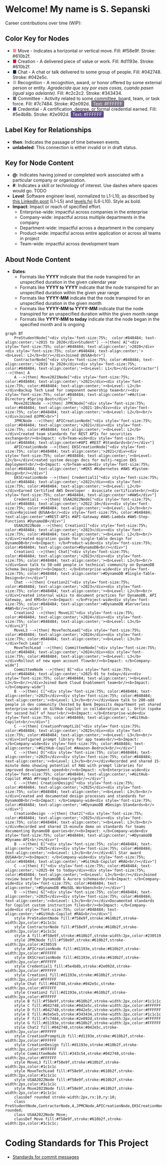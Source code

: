 # Welcome! My name is S. Sepanski

Career contributions over time (WIP):

## Color Key for Nodes

- <span style="color:#f58e9f;">&#9632;</span> Move - Indicates a horizontal or vertical move. Fill: #f58e9f. Stroke: #610b2f.
- <span style="color:#d1193e;">&#9632;</span> Creation - A delivered piece of value or work. Fill: #d1193e. Stroke: #610b2f.
- <span style="color:#042748;">&#9632;</span> Chat - A chat or talk delivered to some group of people. Fill: #042748. Stroke: #042e5c.
- <span style="color:#c2c2c2;">&#9632;</span> Recognition - A recognition, award, or honor offered by some external person or entity. <i>Agradecida que soy por esas cosas, cuando pasen (igual sigo adelante)</i>. Fill: #c2c2c2. Stroke: #343434.
- <span style="color:#7c7484;">&#9632;</span> Committee - Activity related to some committee, board, team, or task force. Fill: #7c7484. Stroke: #2e092d. <span style="color:#FFFFFF; background:#7c7484; padding:2px 6px; border-radius:3px;">Text: #FFFFFF</span>
- <span style="color:#5e4b8b;">&#9632;</span> Credential - A certification, degree, or formal credential earned. Fill: #5e4b8b. Stroke: #2e092d. <span style="color:#FFFFFF; background:#5e4b8b; padding:2px 6px; border-radius:3px;">Text: #FFFFFF</span>

## Label Key for Relationships

- **then**: Indicates the passage of time between events.
- **unlabeled**: This connection is either invalid or in draft status.

## Key for Node Content

- **@**: Indicates having joined or completed work associated with a particular company or organization.
- **#**: Indicates a skill or technology of interest. Use dashes where spaces would go. TODO
- **Level**: Software engineer level, normalized to L1-L10, as described by [this LinkedIn post](https://www.linkedin.com/pulse/understanding-software-engineer-levels-from-entry-level-senior-pke9c/) (L1-L5) and [levels.fyi](https://www.levels.fyi/blog/swe-level-framework.html) (L6-L10). Style as bold.
- **Impact**: Impact or reach of specified effort.
  - Enterprise-wide: impactful across companies in the enterprise
  - Company-wide: impactful across multiple departments in the company
  - Department-wide: impactful across a department in the company
  - Product-wide: impactful across entire application or across all teams in project
  - Team-wide: impactful across development team

## About Node Content

- **Dates**:
  - Formats like **YYYY** indicate that the node transpired for an unspecified duration in the given calendar year
  - Formats like **YYYY to YYYY** indicate that the node transpired for an unspecified duration within the given year range
  - Formats like **YYYY-MM** indicate that the node transpired for an unspecified duration in the given month
  - Formats like **YYYY-MM to YYYY-MM** indicate that the node transpired for an unspecified duration within the given month range
  - Formats like **YYYY-MM to today** indicate that the node began in the specified month and is ongoing

```mermaid
graph BT
    PreStudentNode["<div style='font-size:75%;  color:#848484; text-align:center;'>2015 to 2020</div>Student"] -->|then| A["<div style='font-size:75%; color:#848484; text-align:center;'>2020</div><div style='font-size:75%; color:#848484; text-align:center;'><b>Level: L2</b><br/></div>Joined @USAA<br>"]
    ContractorNode["<div style='font-size:75%; color:#848484; text-align:center;'>2019 to 2020</div><div style='font-size:75%; color:#848484; text-align:center;'><b>Level: L1</b></div>Contractor"] -->|then| A
    A -->|then| Move2021Node["<div style='font-size:75%; color:#848484; text-align:center;'>2021</div><div style='font-size:75%; color:#848484; text-align:center;'><b>Level: L2</b></div>Backup Tech Lead for component ownership team<br/><div style='font-size:75%; color:#848484; text-align:center'>#Active-Directory #Spring-Boot</div>"]
    Move2021Node -->|then| JPMCNode["<div style='font-size:75%; color:#848484; text-align:center;'>2021-10</div><div style='font-size:75%; color:#848484; text-align:center;'><b>Level: L2</b><br/></div>Joined @JPMC<br>"]
    JPMCNode -->|then| APICreationNode["<div style='font-size:75%; color:#848484; text-align:center;'>2021</div><div style='font-size:75%; color:#848484; text-align:center;'><b>Level: L2</b></div>Created team standards for REST APIs for securities exchange<br/><b>Impact: </b>Team-wide<div style='font-size:75%; color:#848484; text-align:center>#API #REST #Standards<br/></div>"]
    APICreationNode -->|then| EKSCreationNode["<div style='font-size:75%; color:#848484; text-align:center;'>2021</div><div style='font-size:75%; color:#848484; text-align:center;'><b>Level: L2</b></div>Created system design docs for multi-region EKS deployment<br/><b>Impact: </b>Team-wide<div style='font-size:75%; color:#848484; text-align:center;'>#EKS #Kubernetes #AWS #System-Design<br/></div>"]
    EKSCreationNode -->|then| Credential1["<div style='font-size:75%; color:#848484; text-align:center;'>2022</div><div style='font-size:75%; color:#848484; text-align:center;'><b>Level: L2</b></div>Earned Certified AWS Developer - Associate certificate<br/><div style='font-size:75%; color:#848484; text-align:center'>#AWS</div>"]
    Credential1 -->|then| USAA2022Node["<div style='font-size:75%; color:#848484; text-align:center;'>2022-10</div><div style='font-size:75%; color:#848484; text-align:center;'><b>Level: L2</b><br/></div>Rejoined @USAA<br/><div style='font-size:75%; color:#848484; text-align:center'>#REST-APIs #API-Gateway #AWS-Lambda #AWS-Step-Functions #DynamoDB</div>"]
    USAA2022Node -->|then| Creation1["<div style='font-size:75%; color:#848484; text-align:center;'>2023</div><div style='font-size:75%; color:#848484; text-align:center;'><b>Level: L2</b><br/></div>Created migration guide for single-table design for DynamoDB<br/><b>Impact: </b>Product-wide<div style='font-size:75%; color:#848484; text-align:center>#DynamoDB<br/></div>"]
    Creation1 -->|then| Chat["<div style='font-size:75%; color:#848484; text-align:center;'>2023</div><div style='font-size:75%; color:#848484; text-align:center;'><b>Level: L2</b><br/></div>Gave talk to 50-odd people in technical community on DynamoDB Schema Design<br/><b>Impact: </b>Enterprise-wide<div style='font-size:75%; color:#848484; text-align:center'>#DynamoDB #Single-Table-Design<br/></div>"]
    Chat -->|then| Creation2["<div style='font-size:75%; color:#848484; text-align:center;'>2023</div><div style='font-size:75%; color:#848484; text-align:center;'><b>Level: L2</b><br/></div>Created internal wikis to document practices for DynamoDB, API Gateway, and KMS<br/><b>Impact: </b>Project-wide<div style='font-size:75%; color:#848484; text-align:center'>#DynamoDB #Serverless #AWS<br/></div>"]
    Creation2 -->|then| MoveL3["<div style='font-size:75%; color:#848484; text-align:center;'>2024</div><div style='font-size:75%; color:#848484; text-align:center;'><b>Level: L3</b></div>L3"]
    MoveL3 -->|then| MoveTechLead["<div style='font-size:75%; color:#848484; text-align:center;'>2024</div><div style='font-size:75%; color:#848484; text-align:center;'><b>Level: L3</b></div>Tech Lead"]
    MoveTechLead -->|then| CommitteeNode["<div style='font-size:75%; color:#848484; text-align:center;'>2024</div><div style='font-size:75%; color:#848484; text-align:center;'><b>Level: L3</b></div>Rollout of new open account flow<br/><b>Impact: </b>Company-wide"]
    CommitteeNode -->|then| B["<div style='font-size:75%; color:#848484; text-align:center;'>2025-01 to today</div><div style='font-size:75%; color:#848484; text-align:center;'><b>Level: L3</b><br/></div>Joined Bank Cloud Enablement team<br/><b>Impact: </b>Company-wide"]
    B -->|then| C["<div style='font-size:75%; color:#848484; text-align:center;'>2025</div><div style='font-size:75%; color:#848484; text-align:center;'><b>Level: L3</b><br/></div>Gave talk to 200-odd people in dev community (hosted by Bank Deposits department yet shared enterprise-wide) on GitHub Copilot in collaboration w/ L. Ortin (spoke for second half of hour)<br/><b>Impact: </b>Enterprise-wide<div style='font-size:75%; color:#848484; text-align:center;'>#GitHub-Copilot<br/></div>"]
    C -->|then| CreationPromptLib["<div style='font-size:75%; color:#848484; text-align:center;'>2025</div><div style='font-size:75%; color:#848484; text-align:center;'><b>Level: L3</b><br/></div>Configured prompt library for app teams<br/><b>Impact: </b>Company-wide<div style='font-size:75%; color:#848484; text-align:center;'>#GitHub-Copilot #Amazon-Bedrock<br/></div>"]
    C -->|then| D["<div style='font-size:75%; color:#848484; text-align:center;'>2025</div><div style='font-size:75%; color:#848484; text-align:center;'><b>Level: L3</b><br/></div>Recorded and shared 15-minute demo showing potential of RAG with prompt libraries for improved development speed<br/><b>Impact: </b>Enterprise-wide<div style='font-size:75%; color:#848484; text-align:center;'>#GitHub-Copilot #RAG #Prompt-Engineering<br/></div>"]
    C -->|then| CreationDesign["<div style='font-size:75%; color:#848484; text-align:center;'>2025</div><div style='font-size:75%; color:#848484; text-align:center;'><b>Level: L3</b><br/></div>Created and documented design processes and standards for DynamoDB<br/><b>Impact: </b>Company-wide<div style='font-size:75%; color:#848484; text-align:center;'>#DynamoDB #Design-Standards<br/></div>"]
    CreationDesign -->|then| Chat2["<div style='font-size:75%; color:#848484; text-align:center;'>2025</div><div style='font-size:75%; color:#848484; text-align:center;'><b>Level: L3</b><br/></div>Recorded and shared 15-minute demo on standards for teams documenting DynamoDB queries<br/><b>Impact: </b>Company-wide<div style='font-size:75%; color:#848484; text-align:center;'>#DynamoDB #Dynamo-API<br/></div>"]
    B -->|then| E["<div style='font-size:75%; color:#848484; text-align:center;'>2025</div><div style='font-size:75%; color:#848484; text-align:center;'><b>Level: L3</b><br/></div>All Star award @USAA<br/><b>Impact: </b>Company-wide<div style='font-size:75%; color:#848484; text-align:center;'>#GitHub-Copilot #RAG<br/></div>"]
    C -->|then| F["<div style='font-size:75%; color:#848484; text-align:center;'>2025-04 to today</div><div style='font-size:75%; color:#848484; text-align:center;'><b>Level: L3</b><br/></div>Joined review board for DynamoDB & Aurora schemas<br/><b>Impact: </b>Company-wide<div style='font-size:75%; color:#848484; text-align:center;'>#DynamoDB #NoSQL-Workbench<br/></div>"]
    D -->|then| G["<div style='font-size:75%; color:#848484; text-align:center;'>2025</div><div style='font-size:75%; color:#848484; text-align:center;'><b>Level: L3</b><br/></div>Documented standards for Copilot custom instruction files<br/><b>Impact: </b>Company-wide<div style='font-size:75%; color:#848484; text-align:center;'>#GitHub-Copilot #RAG<br/></div>"]
    style PreStudentNode fill:#f58e9f,stroke:#610b2f,stroke-width:2px,color:#1c1c1c
    style ContractorNode fill:#f58e9f,stroke:#610b2f,stroke-width:2px,color:#1c1c1c
    style A fill:#f58e9f,stroke:#610b2f,stroke-width:2px,color:#230519
    style JPMCNode fill:#f58e9f,stroke:#610b2f,stroke-width:2px,color:#230519
    style APICreationNode fill:#d1193e,stroke:#610b2f,stroke-width:2px,color:#FFFFFF
    style EKSCreationNode fill:#d1193e,stroke:#610b2f,stroke-width:2px,color:#FFFFFF
    style Credential1 fill:#5e4b8b,stroke:#2e092d,stroke-width:2px,color:#FFFFFF
    style Creation1 fill:#d1193e,stroke:#610b2f,stroke-width:2px,color:#FFFFFF
    style Chat fill:#042748,stroke:#042e5c,stroke-width:2px,color:#FFFFFF
    style Creation2 fill:#d1193e,stroke:#610b2f,stroke-width:2px,color:#FFFFFF
    style B fill:#f58e9f,stroke:#610b2f,stroke-width:2px,color:#1c1c1c
    style C fill:#042748,stroke:#042e5c,stroke-width:2px,color:#FFFFFF
    style D fill:#042748,stroke:#042e5c,stroke-width:2px,color:#FFFFFF
    style E fill:#e5e5e5,stroke:#343434,stroke-width:2px,color:#1c1c1c
    style F fill:#7c7484,stroke:#2e092d,stroke-width:2px,color:#FFFFFF
    style G fill:#d1193e,stroke:#610b2f,stroke-width:2px,color:#FFFFFF
    style Chat2 fill:#042748,stroke:#042e5c,stroke-width:2px,color:#FFFFFF
    style CreationPromptLib fill:#d1193e,stroke:#610b2f,stroke-width:2px,color:#FFFFFF
    style CreationDesign fill:#d1193e,stroke:#610b2f,stroke-width:2px,color:#FFFFFF
    style CommitteeNode fill:#343c54,stroke:#042748,stroke-width:2px,color:#FFFFFF
    style MoveL3 fill:#f58e9f,stroke:#610b2f,stroke-width:2px,color:#1c1c1c
    style MoveTechLead fill:#f58e9f,stroke:#610b2f,stroke-width:2px,color:#1c1c1c
    style USAA2022Node fill:#f58e9f,stroke:#610b2f,stroke-width:2px,color:#1c1c1c
    style Move2021Node fill:#f58e9f,stroke:#610b2f,stroke-width:2px,color:#1c1c1c
    classDef rounded stroke-width:2px,rx:10,ry:10;
    class PreStudentNode,ContractorNode,A,JPMCNode,APICreationNode,EKSCreationNode,Credential1,USAA2022Node,Creation1,Chat,Creation2,B,C,D,E,F,G,Chat2,CreationPromptLib,CreationDesign,CommitteeNode,MoveL3,MoveTechLead,Move2021Node rounded;
    class USAA2022Node Move;
    classDef Move fill:#f58e9f,stroke:#610b2f,stroke-width:2px,color:#1c1c1c;
```

# Coding Standards for This Project

- [Standards for commit messages](https://gist.github.com/s-sepanski/44b111869e0be434ea3d1a2335b9db68)
